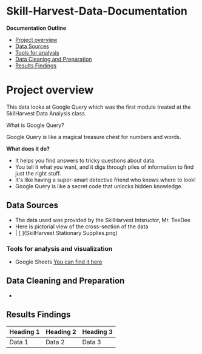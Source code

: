 # Skill-Harvest-Data-Documentation

**Documentation Outline**
- [Project overview](#project-overview)
- [Data Sources](data-sources)
- [Tools for analysis](tools-for-analysis)
- [Data Cleaning and Preparation](data-cleaning-and-preparation)
- [Results Findings](#results-findings)

  
# Project overview
This data looks at Google Query which was the first module treated at the SkilHarvest Data Analysis class.

What is Google Query? 

Google Query is like a magical treasure chest for numbers and words.

**What does it do?**
- It helps you find answers to tricky questions about data.
- You tell it what you want, and it digs through piles of information to find just the right stuff.
- It's like having a super-smart detective friend who knows where to look!
- Google Query is like a secret code that unlocks hidden knowledge. 

## Data Sources
- The data used was provided by the SkilHarvest Intsructor, Mr. TeeDee
- Here is pictorial view of the cross-section of the data
-  | [ ](SkilHarvest Stationary Supplies.png)
  
### Tools for analysis and visualization
- Google Sheets [You can find it here](https://docs.google.com/spreadsheets/u/0/?ec=asw-sheets-hero-goto)

## Data Cleaning and Preparation
-

## Results Findings

| Heading 1 | Heading 2 | Heading 3 |
| --------- | ----------| --------- |
| Data 1 | Data 2 | Data 3 |
